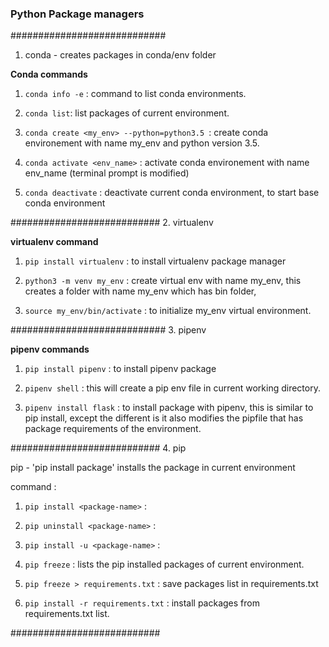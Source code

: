 

### Python Package managers


############################
1. conda - creates packages in conda/env folder

**Conda commands**

1. `conda info -e` : command to list conda environments.

2. `conda list`: list packages of current environment.

3. `conda create <my_env> --python=python3.5 `: create conda environement with name my_env and python version 3.5.

3. `conda activate <env_name>` : activate conda environement with name env_name (terminal prompt is modified)

4. `conda deactivate` : deactivate current conda environment, to start base conda environment


###########################
2. virtualenv

**virtualenv command**

1. `pip install virtualenv` : to install virtualenv package manager

2. `python3 -m venv my_env` : create virtual env with name my_env, this creates a folder with name my_env which has bin folder,

3. `source my_env/bin/activate` : to initialize my_env virtual environment.

############################
3. pipenv

**pipenv commands**

1. `pip install pipenv` : to install pipenv package

2. `pipenv shell` : this will create a  pip env file in current working directory.

3. `pipenv install flask` : to install package with pipenv, this is similar to pip install, except the different is it also modifies the pipfile that has package requirements of the environment.

###########################
4. pip

pip - 'pip install package' installs the package in current environment

command : 

1. `pip install <package-name>` :

2. `pip uninstall <package-name>` :

3. `pip install -u <package-name>` :

4. `pip freeze` : lists the pip installed packages of current environment.

5. `pip freeze > requirements.txt` : save packages list in requirements.txt

6. `pip install -r requirements.txt` : install packages from requirements.txt list.

###########################







